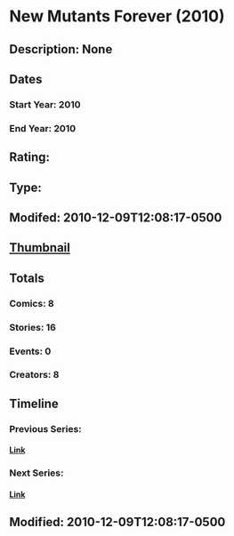 # New Mutants Forever (2010)
## Description: None
## Dates
### Start Year: 2010
### End Year: 2010
## Rating: 
## Type: 
## Modifed: 2010-12-09T12:08:17-0500
## [Thumbnail](http://i.annihil.us/u/prod/marvel/i/mg/5/30/4beabb0c9e8cf.jpg)
## Totals
### Comics: 8
### Stories: 16
### Events: 0
### Creators: 8
## Timeline
### Previous Series: 
#### [Link]()
### Next Series: 
#### [Link]()
## Modified: 2010-12-09T12:08:17-0500